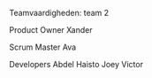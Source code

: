 Teamvaardigheden: team 2

Product Owner
  Xander

Scrum Master
  Ava

Developers
  Abdel
  Haisto
  Joey
  Victor
